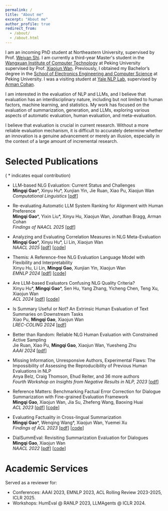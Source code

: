 ```yaml
---
permalink: /
title: "About me"
excerpt: "About me"
author_profile: true
redirect_from: 
  - /about/
  - /about.html
---
```


I am an incoming PhD student at Northeastern University, supervised by Prof. [Weiyan Shi](https://wyshi.github.io). I am currently a third-year Master's student in the [Wangxuan Institute of Computer Technology](https://www.icst.pku.edu.cn/english/home/index.htm) at Peking University supervised by Prof. [Xiaojun Wan](https://wanxiaojun.github.io/). Previously, I obtained my Bachelor’s degree in the [School of Electronics Engineering and Computer Science](https://eecs.pku.edu.cn/en/) at Peking University. I was a visiting student at [Yale NLP Lab](http://nlp.cs.yale.edu), supervised by [Arman Cohan](https://armancohan.com).

I am interested in the evaluation of NLP and LLMs, and I believe that evaluation has an interdisciplinary nature, including but not limited to human factors, machine learning, and statistics. My work has focused on the evaluation of summarization, generation, and LLMs, exploring various aspects of automatic evaluation, human evaluation, and meta-evaluation. 

I believe that evaluation is crucial in current research. Without a more reliable evaluation mechanism, it is difficult to accurately determine whether an innovation is a genuine advancement or merely an illusion, especially in the context of a large amount of incremental research.





Selected Publications
======

( \* indicates equal contribution)  

- LLM-based NLG Evaluation: Current Status and Challenges  
**Mingqi Gao**\*, Xinyu Hu\*, Xunjian Yin, Jie Ruan, Xiao Pu, Xiaojun Wan  
*Computational Linguistics*  [[pdf](https://direct.mit.edu/coli/article/doi/10.1162/coli_a_00561/128807/LLM-based-NLG-Evaluation-Current-Status-and)] 

- Re-evaluating Automatic LLM System Ranking for Alignment with Human Preference  
**Mingqi Gao**\*, Yixin Liu\*, Xinyu Hu, Xiaojun Wan, Jonathan Bragg, Arman Cohan      
*Findings of NAACL 2025*  [[pdf](https://aclanthology.org/2025.findings-naacl.260.pdf)]

- Analyzing and Evaluating Correlation Measures in NLG Meta-Evaluation  
**Mingqi Gao**\*, Xinyu Hu\*, Li Lin, Xiaojun Wan    
*NAACL 2025*  [[pdf](https://aclanthology.org/2025.naacl-long.111.pdf)] [[code](https://github.com/kite99520/NLGCorrEval)]

- Themis: A Reference-free NLG Evaluation Language Model with Flexibility and Interpretability    
Xinyu Hu, Li Lin, **Mingqi Gao**, Xunjian Yin, Xiaojun Wan  
*EMNLP 2024*  [[pdf](https://aclanthology.org/2024.emnlp-main.891.pdf)] [[code](https://github.com/PKU-ONELab/Themis)]

- Are LLM-based Evaluators Confusing NLG Quality Criteria?  
Xinyu Hu\*, **Mingqi Gao**\*, Sen Hu, Yang Zhang, Yicheng Chen, Teng Xu, Xiaojun Wan  
*ACL 2024*  [[pdf](https://aclanthology.org/2024.acl-long.516.pdf)] [[code](https://github.com/PKU-ONELab/LLM-evaluator-reliability)]

- Is Summary Useful or Not? An Extrinsic Human Evaluation of Text Summaries on Downstream Tasks  
Xiao Pu, **Mingqi Gao**, Xiaojun Wan  
*LREC-COLING 2024*  [[pdf](https://aclanthology.org/2024.lrec-main.821.pdf)]

- Better than Random: Reliable NLG Human Evaluation with Constrained Active Sampling  
Jie Ruan, Xiao Pu, **Mingqi Gao**, Xiaojun Wan, Yuesheng Zhu  
*AAAI 2024* [[pdf](https://ojs.aaai.org/index.php/AAAI/article/view/29857/31493)]  

- Missing Information, Unresponsive Authors, Experimental Flaws: The Impossibility of Assessing the Reproducibility of Previous Human Evaluations in NLP  
Anya Belz, Craig Thomson, Ehud Reiter, and 36 more authors  
*Fourth Workshop on Insights from Negative Results in NLP, 2023* [[pdf](https://aclanthology.org/2023.insights-1.1v2.pdf)]  

- Reference Matters: Benchmarking Factual Error Correction for Dialogue Summarization with Fine-grained Evaluation Framework  
**Mingqi Gao**, Xiaojun Wan, Jia Su, Zhefeng Wang, Baoxing Huai  
*ACL 2023*  [[pdf](https://aclanthology.org/2023.acl-long.779.pdf)] [[code](https://github.com/kite99520/DialSummFactCorr)]  

- Evaluating Factuality in Cross-lingual Summarization  
**Mingqi Gao**\*, Wenqing Wang\*, Xiaojun Wan, Yuemei Xu  
*Findings of ACL 2023*  [[pdf](https://aclanthology.org/2023.findings-acl.786.pdf)] [[code](https://github.com/kite99520/Fact_CLS)] 

- DialSummEval: Revisiting Summarization Evaluation for Dialogues    
**Mingqi Gao**, Xiaojun Wan  
*NAACL 2022*  [[pdf](https://aclanthology.org/2022.naacl-main.418.pdf)] [[code](https://github.com/kite99520/DialSummEval)]  


Academic Services
======

Served as a reviewer for:  
- Conferences: AAAI 2023, EMNLP 2023, ACL Rolling Review 2023-2025, ICLR 2025.
- Workshops: HumEval @ RANLP 2023, LLMAgents @ ICLR 2024.
